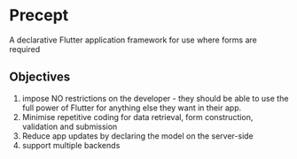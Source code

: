 # Precept

A declarative Flutter application framework for use where forms are required

## Objectives

1. impose NO restrictions on the developer - they should be able to use the full power of Flutter for anything else they want in their app.
1. Minimise repetitive coding for data retrieval, form construction, validation and submission
1. Reduce app updates by declaring the model on the server-side
1. support multiple backends

